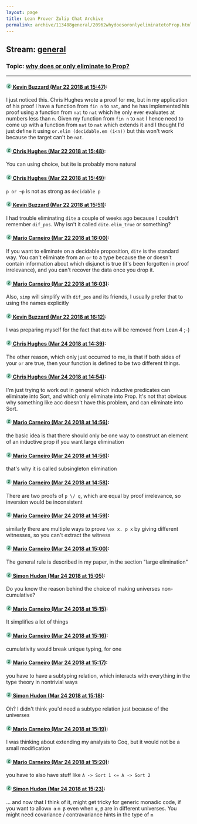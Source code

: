 ```yaml
---
layout: page
title: Lean Prover Zulip Chat Archive 
permalink: archive/113488general/20962whydoesoronlyeliminatetoProp.html
---
```


## Stream: [general](index.html)
### Topic: [why does or only eliminate to Prop?](20962whydoesoronlyeliminatetoProp.html)

---

#### [![Click to go to Zulip](../../assets/img/zulip2.png) Kevin Buzzard (Mar 22 2018 at 15:47)](https://leanprover.zulipchat.com/#narrow/stream/113488-general/topic/why%20does%20or%20only%20eliminate%20to%20Prop%3F/near/124063589):
I just noticed this. Chris Hughes wrote a proof for me, but in my application of his proof I have a function from `fin n` to `nat`, and he has implemented his proof using a function from `nat` to `nat` which he only ever evaluates at numbers less than `n`. Given my function from `fin n` to `nat` I hence need to come up with a function from `nat` to `nat` which extends it and I thought I'd just define it using `or.elim (decidable.em (i<n))` but this won't work because the target can't be `nat`.

#### [![Click to go to Zulip](../../assets/img/zulip2.png) Chris Hughes (Mar 22 2018 at 15:48)](https://leanprover.zulipchat.com/#narrow/stream/113488-general/topic/why%20does%20or%20only%20eliminate%20to%20Prop%3F/near/124063639):
You can using choice, but ite is probably more natural

#### [![Click to go to Zulip](../../assets/img/zulip2.png) Chris Hughes (Mar 22 2018 at 15:49)](https://leanprover.zulipchat.com/#narrow/stream/113488-general/topic/why%20does%20or%20only%20eliminate%20to%20Prop%3F/near/124063654):
`p or ¬p` is not as strong as `decidable p`

#### [![Click to go to Zulip](../../assets/img/zulip2.png) Kevin Buzzard (Mar 22 2018 at 15:51)](https://leanprover.zulipchat.com/#narrow/stream/113488-general/topic/why%20does%20or%20only%20eliminate%20to%20Prop%3F/near/124063729):
I had trouble eliminating `dite` a couple of weeks ago because I couldn't remember `dif_pos`. Why isn't it called `dite.elim_true` or something?

#### [![Click to go to Zulip](../../assets/img/zulip2.png) Mario Carneiro (Mar 22 2018 at 16:00)](https://leanprover.zulipchat.com/#narrow/stream/113488-general/topic/why%20does%20or%20only%20eliminate%20to%20Prop%3F/near/124064130):
If you want to eliminate on a decidable proposition, `dite` is the standard way. You can't eliminate from an `or` to a type because the or doesn't contain information about which disjunct is true (it's been forgotten in proof irrelevance), and you can't recover the data once you drop it.

#### [![Click to go to Zulip](../../assets/img/zulip2.png) Mario Carneiro (Mar 22 2018 at 16:03)](https://leanprover.zulipchat.com/#narrow/stream/113488-general/topic/why%20does%20or%20only%20eliminate%20to%20Prop%3F/near/124064215):
Also, `simp` will simplify with `dif_pos` and its friends, I usually prefer that to using the names explicitly

#### [![Click to go to Zulip](../../assets/img/zulip2.png) Kevin Buzzard (Mar 22 2018 at 16:12)](https://leanprover.zulipchat.com/#narrow/stream/113488-general/topic/why%20does%20or%20only%20eliminate%20to%20Prop%3F/near/124064628):
I was preparing myself for the fact that `dite` will be removed from Lean 4 ;-)

#### [![Click to go to Zulip](../../assets/img/zulip2.png) Chris Hughes (Mar 24 2018 at 14:39)](https://leanprover.zulipchat.com/#narrow/stream/113488-general/topic/why%20does%20or%20only%20eliminate%20to%20Prop%3F/near/124151668):
The other reason, which only just occurred to me, is that if both sides of your `or` are true, then your function is defined to be two different things.

#### [![Click to go to Zulip](../../assets/img/zulip2.png) Chris Hughes (Mar 24 2018 at 14:54)](https://leanprover.zulipchat.com/#narrow/stream/113488-general/topic/why%20does%20or%20only%20eliminate%20to%20Prop%3F/near/124152040):
I'm just trying to work out in general which inductive predicates can eliminate into Sort, and which only eliminate into Prop. It's not that obvious why something like acc doesn't have this problem, and can eliminate into Sort.

#### [![Click to go to Zulip](../../assets/img/zulip2.png) Mario Carneiro (Mar 24 2018 at 14:56)](https://leanprover.zulipchat.com/#narrow/stream/113488-general/topic/why%20does%20or%20only%20eliminate%20to%20Prop%3F/near/124152052):
the basic idea is that there should only be one way to construct an element of an inductive prop if you want large elimination

#### [![Click to go to Zulip](../../assets/img/zulip2.png) Mario Carneiro (Mar 24 2018 at 14:56)](https://leanprover.zulipchat.com/#narrow/stream/113488-general/topic/why%20does%20or%20only%20eliminate%20to%20Prop%3F/near/124152093):
that's why it is called subsingleton elimination

#### [![Click to go to Zulip](../../assets/img/zulip2.png) Mario Carneiro (Mar 24 2018 at 14:58)](https://leanprover.zulipchat.com/#narrow/stream/113488-general/topic/why%20does%20or%20only%20eliminate%20to%20Prop%3F/near/124152142):
There are two proofs of `p \/ q`, which are equal by proof irrelevance, so inversion would be inconsistent

#### [![Click to go to Zulip](../../assets/img/zulip2.png) Mario Carneiro (Mar 24 2018 at 14:59)](https://leanprover.zulipchat.com/#narrow/stream/113488-general/topic/why%20does%20or%20only%20eliminate%20to%20Prop%3F/near/124152150):
similarly there are multiple ways to prove `\ex x. p x` by giving different witnesses, so you can't extract the witness

#### [![Click to go to Zulip](../../assets/img/zulip2.png) Mario Carneiro (Mar 24 2018 at 15:00)](https://leanprover.zulipchat.com/#narrow/stream/113488-general/topic/why%20does%20or%20only%20eliminate%20to%20Prop%3F/near/124152201):
The general rule is described in my paper, in the section "large elimination"

#### [![Click to go to Zulip](../../assets/img/zulip2.png) Simon Hudon (Mar 24 2018 at 15:05)](https://leanprover.zulipchat.com/#narrow/stream/113488-general/topic/why%20does%20or%20only%20eliminate%20to%20Prop%3F/near/124152304):
Do you know the reason behind the choice of making universes non-cumulative?

#### [![Click to go to Zulip](../../assets/img/zulip2.png) Mario Carneiro (Mar 24 2018 at 15:15)](https://leanprover.zulipchat.com/#narrow/stream/113488-general/topic/why%20does%20or%20only%20eliminate%20to%20Prop%3F/near/124152533):
It simplifies a lot of things

#### [![Click to go to Zulip](../../assets/img/zulip2.png) Mario Carneiro (Mar 24 2018 at 15:16)](https://leanprover.zulipchat.com/#narrow/stream/113488-general/topic/why%20does%20or%20only%20eliminate%20to%20Prop%3F/near/124152574):
cumulativity would break unique typing, for one

#### [![Click to go to Zulip](../../assets/img/zulip2.png) Mario Carneiro (Mar 24 2018 at 15:17)](https://leanprover.zulipchat.com/#narrow/stream/113488-general/topic/why%20does%20or%20only%20eliminate%20to%20Prop%3F/near/124152580):
you have to have a subtyping relation, which interacts with everything in the type theory in nontrivial ways

#### [![Click to go to Zulip](../../assets/img/zulip2.png) Simon Hudon (Mar 24 2018 at 15:18)](https://leanprover.zulipchat.com/#narrow/stream/113488-general/topic/why%20does%20or%20only%20eliminate%20to%20Prop%3F/near/124152622):
Oh? I didn't think you'd need a subtype relation just because of the universes

#### [![Click to go to Zulip](../../assets/img/zulip2.png) Mario Carneiro (Mar 24 2018 at 15:19)](https://leanprover.zulipchat.com/#narrow/stream/113488-general/topic/why%20does%20or%20only%20eliminate%20to%20Prop%3F/near/124152623):
I was thinking about extending my analysis to Coq, but it would not be a small modification

#### [![Click to go to Zulip](../../assets/img/zulip2.png) Mario Carneiro (Mar 24 2018 at 15:20)](https://leanprover.zulipchat.com/#narrow/stream/113488-general/topic/why%20does%20or%20only%20eliminate%20to%20Prop%3F/near/124152668):
you have to also have stuff like `A -> Sort 1 <= A -> Sort 2`

#### [![Click to go to Zulip](../../assets/img/zulip2.png) Simon Hudon (Mar 24 2018 at 15:23)](https://leanprover.zulipchat.com/#narrow/stream/113488-general/topic/why%20does%20or%20only%20eliminate%20to%20Prop%3F/near/124152723):
... and now that I think of it, might get tricky for generic monadic code, if you want to allow`m α` `m β` even when `α`, `β` are in different universes. You might need covariance / contravariance hints in the type of `m`

